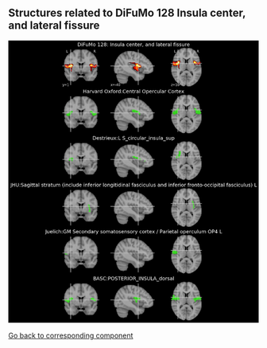 


## Structures related to DiFuMo 128 Insula center, and lateral fissure

![49](49.jpg "Structures related to DiFuMo 128 Insula center, and lateral fissure")

[Go back to corresponding component](https://parietal-inria.github.io/DiFuMo/128/html/49.html)